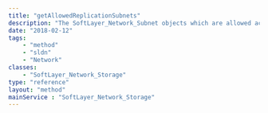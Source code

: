 ```yaml
---
title: "getAllowedReplicationSubnets"
description: "The SoftLayer_Network_Subnet objects which are allowed access to this storage volume's Replicant."
date: "2018-02-12"
tags:
    - "method"
    - "sldn"
    - "Network"
classes:
    - "SoftLayer_Network_Storage"
type: "reference"
layout: "method"
mainService : "SoftLayer_Network_Storage"
---
```

